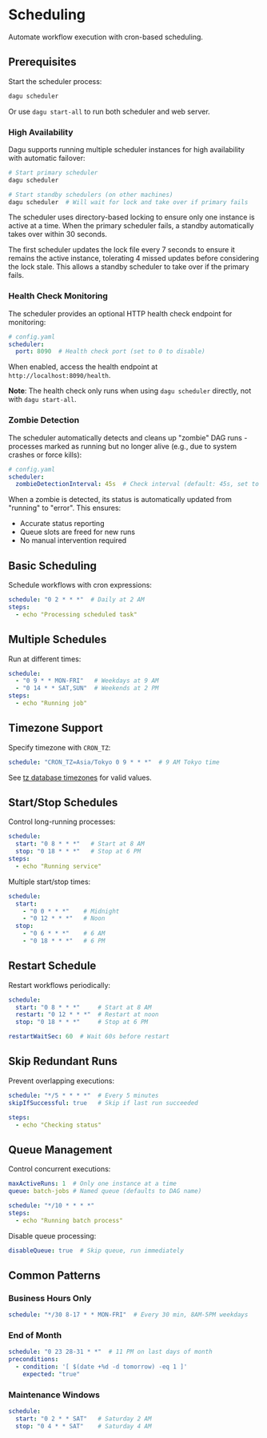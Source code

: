 # Scheduling

Automate workflow execution with cron-based scheduling.

## Prerequisites

Start the scheduler process:

```bash
dagu scheduler
```

Or use `dagu start-all` to run both scheduler and web server.

### High Availability

Dagu supports running multiple scheduler instances for high availability with automatic failover:

```bash
# Start primary scheduler
dagu scheduler

# Start standby schedulers (on other machines)
dagu scheduler  # Will wait for lock and take over if primary fails
```

The scheduler uses directory-based locking to ensure only one instance is active at a time. When the primary scheduler fails, a standby automatically takes over within 30 seconds.

The first scheduler updates the lock file every 7 seconds to ensure it remains the active instance, tolerating 4 missed updates before considering the lock stale. This allows a standby scheduler to take over if the primary fails.

### Health Check Monitoring

The scheduler provides an optional HTTP health check endpoint for monitoring:

```yaml
# config.yaml
scheduler:
  port: 8090  # Health check port (set to 0 to disable)
```

When enabled, access the health endpoint at `http://localhost:8090/health`.

**Note**: The health check only runs when using `dagu scheduler` directly, not with `dagu start-all`.

### Zombie Detection

The scheduler automatically detects and cleans up "zombie" DAG runs - processes marked as running but no longer alive (e.g., due to system crashes or force kills):

```yaml
# config.yaml
scheduler:
  zombieDetectionInterval: 45s  # Check interval (default: 45s, set to 0 to disable)
```

When a zombie is detected, its status is automatically updated from "running" to "error". This ensures:
- Accurate status reporting
- Queue slots are freed for new runs
- No manual intervention required

## Basic Scheduling

Schedule workflows with cron expressions:

```yaml
schedule: "0 2 * * *"  # Daily at 2 AM
steps:
  - echo "Processing scheduled task"
```

## Multiple Schedules

Run at different times:

```yaml
schedule:
  - "0 9 * * MON-FRI"   # Weekdays at 9 AM
  - "0 14 * * SAT,SUN"  # Weekends at 2 PM
steps:
  - echo "Running job"
```

## Timezone Support

Specify timezone with `CRON_TZ`:

```yaml
schedule: "CRON_TZ=Asia/Tokyo 0 9 * * *"  # 9 AM Tokyo time
```

See [tz database timezones](https://en.wikipedia.org/wiki/List_of_tz_database_time_zones) for valid values.

## Start/Stop Schedules

Control long-running processes:

```yaml
schedule:
  start: "0 8 * * *"   # Start at 8 AM
  stop: "0 18 * * *"   # Stop at 6 PM
steps:
  - echo "Running service"
```

Multiple start/stop times:

```yaml
schedule:
  start:
    - "0 0 * * *"    # Midnight
    - "0 12 * * *"   # Noon
  stop:
    - "0 6 * * *"    # 6 AM
    - "0 18 * * *"   # 6 PM
```

## Restart Schedule

Restart workflows periodically:

```yaml
schedule:
  start: "0 8 * * *"     # Start at 8 AM
  restart: "0 12 * * *"  # Restart at noon
  stop: "0 18 * * *"     # Stop at 6 PM

restartWaitSec: 60  # Wait 60s before restart
```

## Skip Redundant Runs

Prevent overlapping executions:

```yaml
schedule: "*/5 * * * *"  # Every 5 minutes
skipIfSuccessful: true   # Skip if last run succeeded

steps:
  - echo "Checking status"
```

## Queue Management

Control concurrent executions:

```yaml
maxActiveRuns: 1  # Only one instance at a time
queue: batch-jobs # Named queue (defaults to DAG name)

schedule: "*/10 * * * *"
steps:
  - echo "Running batch process"
```

Disable queue processing:

```yaml
disableQueue: true  # Skip queue, run immediately
```

## Common Patterns

### Business Hours Only
```yaml
schedule: "*/30 8-17 * * MON-FRI"  # Every 30 min, 8AM-5PM weekdays
```

### End of Month
```yaml
schedule: "0 23 28-31 * *"  # 11 PM on last days of month
preconditions:
  - condition: '[ $(date +%d -d tomorrow) -eq 1 ]'
    expected: "true"
```

### Maintenance Windows
```yaml
schedule:
  start: "0 2 * * SAT"   # Saturday 2 AM
  stop: "0 4 * * SAT"    # Saturday 4 AM
```
